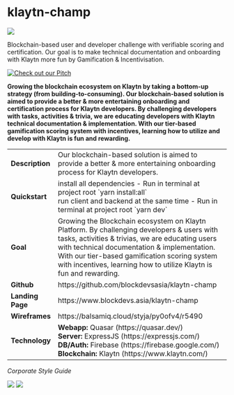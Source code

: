 # klaytn-champ
<img src="https://www.blockdevs.asia/wp-content/uploads/2019/05/klaytn-logo.png">

Blockchain-based user and developer challenge with verifiable scoring and certification. Our goal is to make technical documentation and onboarding with Klaytn more fun by Gamification & Incentivisation.

[![Check out our Pitch](https://res.cloudinary.com/eoi-digital/image/upload/v1559369383/2019-06-01_14_07_55-Window_jn4tfb.png)](https://www.youtube.com/embed/xmMsZM7A0Ec)

<b>Growing the blockchain ecosystem on Klaytn by taking a bottom-up strategy (from building-to-consuming). Our blockchain-based solution is aimed to provide a better & more entertaining onboarding and certification process for Klaytn developers. By challenging developers with tasks, activities & trivia, we are educating developers with Klaytn technical documentation & implementation. With our tier-based gamification scoring system with incentives, learning how to utilize and develop with Klaytn is fun and rewarding.</b></br>
<table>
<tr>
<td><strong>Description</strong></td>
<td>Our blockchain-based solution is aimed to provide a better & more entertaining onboarding process for Klaytn developers. </td>
</tr>

<tr>
<td><strong>Quickstart</strong></td>
<td>install all dependencies - Run in terminal at project root `yarn install:all`<br>run client and backend at the same time - Run in terminal at project root `yarn dev`</td>
</tr>

<tr>
<td><strong>Goal</strong></td>
<td>Growing the Blockchain ecosystem on Klaytn Platform. By challenging developers & users with tasks, activities & trivias, we are educating users with technical documentation & implementation. With our tier-based gamification scoring system with incentives, learning how to utilize Klaytn is fun and rewarding. </td>
</tr>

<tr>
<td><strong>Github</strong></td>
<td>https://github.com/blockdevsasia/klaytn-champ</td>
</tr>


<tr>
<td><strong>Landing Page</strong></td>
<td>https://www.blockdevs.asia/klaytn-champ</td>
</tr>

<tr>
<td><strong>Wireframes</strong></td>
<td>https://balsamiq.cloud/styja/py0ofv4/r5490</td>
</tr>

<tr>
<td><strong>Technology</strong></td>
<td>
<strong>Webapp:</strong> Quasar (https://quasar.dev/)<br>
<strong>Server:</strong> ExpressJS (https://expressjs.com/)<br>
<strong>DB/Auth:</strong> Firebase (https://firebase.google.com/)<br>
<strong>Blockchain:</strong> Klaytn (https://www.klaytn.com/)<br>
</td>
</tr>
</table>

<i>Corporate Style Guide</i>

<img src="https://agency.eoi.digital/wp-content/uploads/2019/05/Stylescape-1.jpg">
<img src="https://agency.eoi.digital/wp-content/uploads/2019/05/Stylescape-2.jpg">
